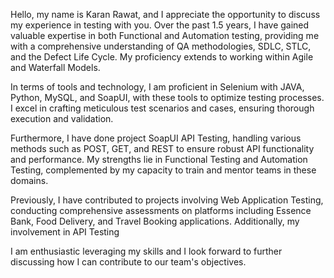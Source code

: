 Hello, my name is Karan Rawat, and I appreciate the opportunity to discuss my experience in testing with you. Over the past 1.5 years, I have gained valuable expertise in both Functional and Automation testing, providing me with a comprehensive understanding of QA methodologies, SDLC, STLC, and the Defect Life Cycle. My proficiency extends to working within Agile and Waterfall Models.

In terms of tools and technology, I am proficient in Selenium with JAVA, Python, MySQL, and SoapUI, with these tools to optimize testing processes. I excel in crafting meticulous test scenarios and cases, ensuring thorough execution and validation.

Furthermore, I have done project SoapUI API Testing, handling various methods such as POST, GET, and REST to ensure robust API functionality and performance. My strengths lie in Functional Testing and Automation Testing, complemented by my capacity to train and mentor teams in these domains.

Previously, I have contributed to projects involving Web Application Testing, conducting comprehensive assessments on platforms including Essence Bank, Food Delivery, and Travel Booking applications. Additionally, my involvement in API Testing 

I am enthusiastic leveraging my skills  and I look forward to further discussing how I can contribute to our team's objectives.